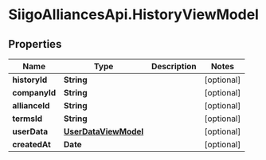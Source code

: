 # SiigoAlliancesApi.HistoryViewModel

## Properties

Name | Type | Description | Notes
------------ | ------------- | ------------- | -------------
**historyId** | **String** |  | [optional] 
**companyId** | **String** |  | [optional] 
**allianceId** | **String** |  | [optional] 
**termsId** | **String** |  | [optional] 
**userData** | [**UserDataViewModel**](UserDataViewModel.md) |  | [optional] 
**createdAt** | **Date** |  | [optional] 


